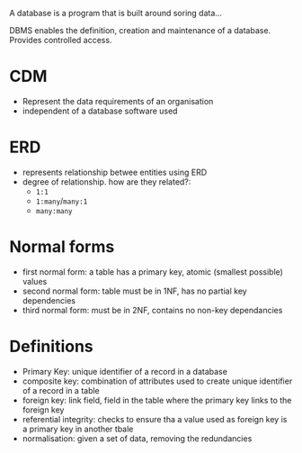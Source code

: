 A database is a program that is built around soring data...

DBMS enables the definition, creation and maintenance of a database. Provides controlled access.

# CDM
* Represent the data requirements of an organisation
* independent of a database software used

# ERD
* represents relationship betwee entities using ERD
* degree of relationship. how are they related?:
  * `1:1`
  * `1:many`/`many:1`
  * `many:many`

# Normal forms
* first normal form: a table has a primary key, atomic (smallest possible) values
* second normal form: table must be in 1NF, has no partial key dependencies
* third normal form: must be in 2NF, contains no non-key dependancies


# Definitions
* Primary Key: unique identifier of a record in a database
* composite key: combination of attributes used to create unique identifier of a record in a table
* foreign key: link field, field in the table where the primary key links to the foreign key
* referential integrity: checks to ensure tha a value used as foreign key is a primary key in another tbale
* normalisation: given a set of data, removing the redundancies

